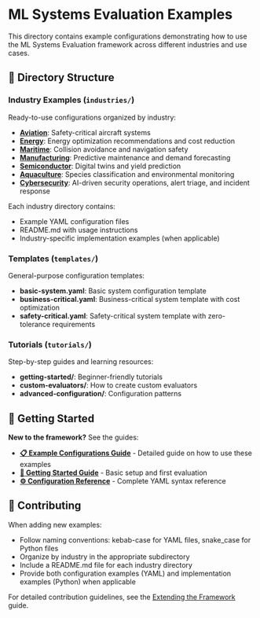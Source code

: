 # ML Systems Evaluation Examples

This directory contains example configurations demonstrating how to use the ML Systems Evaluation framework across different industries and use cases.

## 📁 Directory Structure

### Industry Examples (`industries/`)
Ready-to-use configurations organized by industry:

- **[Aviation](./industries/aviation/)**: Safety-critical aircraft systems  
- **[Energy](./industries/energy/)**: Energy optimization recommendations and cost reduction
- **[Maritime](./industries/maritime/)**: Collision avoidance and navigation safety
- **[Manufacturing](./industries/manufacturing/)**: Predictive maintenance and demand forecasting
- **[Semiconductor](./industries/semiconductor/)**: Digital twins and yield prediction  
- **[Aquaculture](./industries/aquaculture/)**: Species classification and environmental monitoring
- **[Cybersecurity](./industries/cybersecurity/)**: AI-driven security operations, alert triage, and incident response

Each industry directory contains:
- Example YAML configuration files
- README.md with usage instructions  
- Industry-specific implementation examples (when applicable)

### Templates (`templates/`)
General-purpose configuration templates:
- **basic-system.yaml**: Basic system configuration template
- **business-critical.yaml**: Business-critical system template with cost optimization  
- **safety-critical.yaml**: Safety-critical system template with zero-tolerance requirements

### Tutorials (`tutorials/`)
Step-by-step guides and learning resources:
- **getting-started/**: Beginner-friendly tutorials
- **custom-evaluators/**: How to create custom evaluators
- **advanced-configuration/**: Configuration patterns

## 🚀 Getting Started

**New to the framework?** See the guides:

- **[📋 Example Configurations Guide](../docs/user-guides/example-configurations.md)** - Detailed guide on how to use these examples
- **[🚀 Getting Started Guide](../docs/user-guides/getting-started.md)** - Basic setup and first evaluation  
- **[⚙️ Configuration Reference](../docs/user-guides/configuration.md)** - Complete YAML syntax reference

## 🤝 Contributing

When adding new examples:
- Follow naming conventions: kebab-case for YAML files, snake_case for Python files
- Organize by industry in the appropriate subdirectory  
- Include a README.md file for each industry directory
- Provide both configuration examples (YAML) and implementation examples (Python) when applicable

For detailed contribution guidelines, see the [Extending the Framework](../docs/developer/extending.md) guide.
